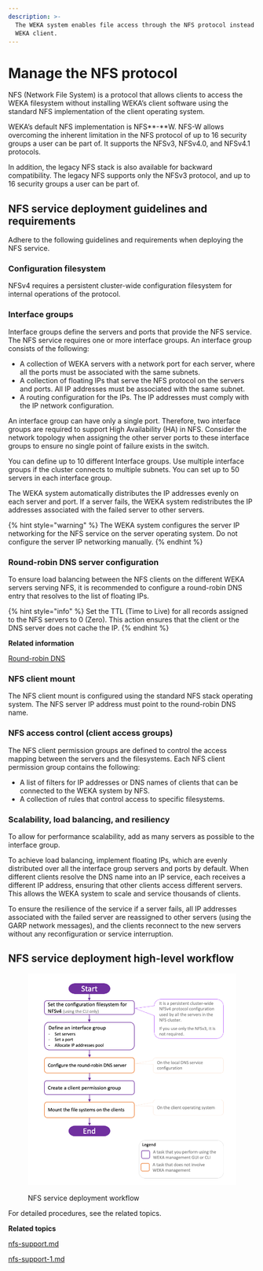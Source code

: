 ```yaml
---
description: >-
  The WEKA system enables file access through the NFS protocol instead of the
  WEKA client.
---
```


# Manage the NFS protocol

NFS (Network File System) is a protocol that allows clients to access the WEKA filesystem without installing WEKA’s client software using the standard NFS implementation of the client operating system.

WEKA’s default NFS implementation is NFS**-**W. NFS-W allows overcoming the inherent limitation in the NFS protocol of up to 16 security groups a user can be part of. It supports the NFSv3, NFSv4.0, and NFSv4.1 protocols.&#x20;

In addition, the legacy NFS stack is also available for backward compatibility. The legacy NFS supports only the NFSv3 protocol, and up to 16 security groups a user can be part of.

## NFS service deployment guidelines and requirements

Adhere to the following guidelines and requirements when deploying the NFS service.

### **Configuration filesystem**

NFSv4 requires a persistent cluster-wide configuration filesystem for internal operations of the protocol.

### **Interface groups**

Interface groups define the servers and ports that provide the NFS service. The NFS service requires one or more interface groups. An interface group consists of the following:

* A collection of WEKA servers with a network port for each server, where all the ports must be associated with the same subnets.
* A collection of floating IPs that serve the NFS protocol on the servers and ports. All IP addresses must be associated with the same subnet.
* A routing configuration for the IPs. The IP addresses must comply with the IP network configuration.

An interface group can have only a single port. Therefore, two interface groups are required to support High Availability (HA) in NFS. Consider the network topology when assigning the other server ports to these interface groups to ensure no single point of failure exists in the switch.

You can define up to 10 different Interface groups. Use multiple interface groups if the cluster connects to multiple subnets. You can set up to 50 servers in each interface group.

The WEKA system automatically distributes the IP addresses evenly on each server and port. If a  server fails, the WEKA system redistributes the IP addresses associated with the failed server to other servers.

{% hint style="warning" %}
The WEKA system configures the server IP networking for the NFS service on the server operating system. Do not configure the server IP networking manually.
{% endhint %}

### Round-robin DNS server configuration

To ensure load balancing between the NFS clients on the different WEKA servers serving NFS, it is recommended to configure a round-robin DNS entry that resolves to the list of floating IPs.

{% hint style="info" %}
Set the TTL (Time to Live) for all records assigned to the NFS servers to 0 (Zero). This action ensures that the client or the DNS server does not cache the IP.
{% endhint %}

**Related information**

[Round-robin DNS](https://en.wikipedia.org/wiki/Round-robin\_DNS)

### NFS client mount&#x20;

The NFS client mount is configured using the standard NFS stack operating system. The NFS server IP address must point to the round-robin DNS name.

### NFS access control (client access groups)

The NFS client permission groups are defined to control the access mapping between the servers and the filesystems. Each NFS client permission group contains the following:

* A list of filters for IP addresses or DNS names of clients that can be connected to the WEKA system by NFS.
* A collection of rules that control access to specific filesystems.

### Scalability, load balancing, and resiliency&#x20;

To allow for performance scalability, add as many servers as possible to the interface group.

To achieve load balancing, implement floating IPs, which are evenly distributed over all the interface group servers and ports by default. When different clients resolve the DNS name into an IP service, each receives a different IP address, ensuring that other clients access different servers. This allows the WEKA system to scale and service thousands of clients.

To ensure the resilience of the service if a server fails, all IP addresses associated with the failed server are reassigned to other servers (using the GARP network messages), and the clients reconnect to the new servers without any reconfiguration or service interruption.

## NFS service deployment high-level workflow

<figure><img src="../../.gitbook/assets/NFS_deploy_workflow.png" alt=""><figcaption><p>NFS service deployment workflow</p></figcaption></figure>

For detailed procedures, see the related topics.

**Related topics**

[nfs-support.md](nfs-support.md "mention")

[nfs-support-1.md](nfs-support-1.md "mention")
